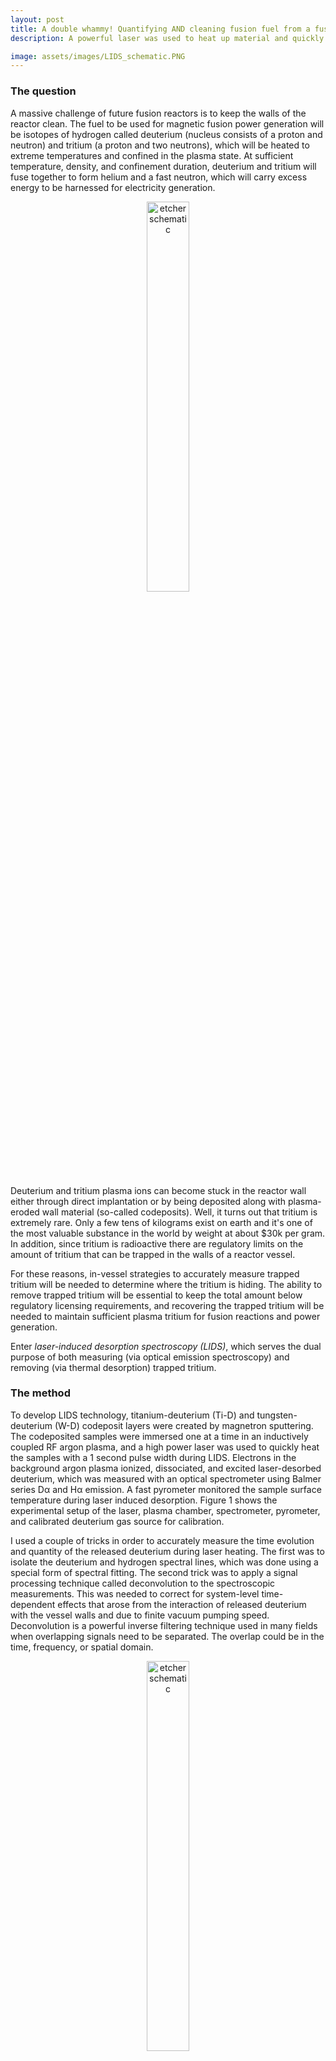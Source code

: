 ```yaml
---
layout: post
title: A double whammy! Quantifying AND cleaning fusion fuel from a fusion reactor wall.
description: A powerful laser was used to heat up material and quickly remove hydrogen fusion fuel from where it doesn't belong.  

image: assets/images/LIDS_schematic.PNG
---
```



### The question

A massive challenge of future fusion reactors is to keep the walls of the reactor clean. The fuel to be used for magnetic fusion power generation will be isotopes of hydrogen called deuterium (nucleus consists of a proton and neutron) and tritium (a proton and two neutrons), which will be heated to extreme temperatures and confined in the plasma state. At sufficient temperature, density, and confinement duration, deuterium and tritium will fuse together to form helium and a fast neutron, which will carry excess energy to be harnessed for electricity generation.

<center>
<figure>
  <img src="{{site.url}}/assets/images/fusion-basic.jpg" alt="etcher schematic" height="40%" width = "40%"/>
</figure>
</center>

Deuterium and tritium plasma ions can become stuck in the reactor wall either through direct implantation or by being deposited along with plasma-eroded wall material (so-called codeposits). Well, it turns out that tritium is extremely rare. Only a few tens of kilograms exist on earth and it's one of the most valuable substance in the world by weight at about $30k per gram. In addition, since tritium is radioactive there are regulatory limits on the amount of tritium that can be trapped in the walls of a reactor vessel.

For these reasons, in-vessel strategies to accurately measure trapped tritium will be needed to determine where the tritium is hiding. The ability to remove trapped tritium will be essential to keep the total amount below regulatory licensing requirements, and recovering the trapped tritium will be needed to maintain sufficient plasma tritium for fusion reactions and power generation.

Enter *laser-induced desorption spectroscopy (LIDS)*, which serves the dual purpose of both measuring (via optical emission spectroscopy) and removing (via thermal desorption) trapped tritium.


### The method

To develop LIDS technology, titanium-deuterium (Ti-D) and tungsten-deuterium (W-D) codeposit layers were created by magnetron sputtering. The codeposited samples were immersed one at a time in an inductively coupled RF argon plasma, and a high power laser was used to quickly heat the samples with a 1 second pulse width during LIDS. Electrons in the background argon plasma ionized, dissociated, and excited laser-desorbed deuterium, which was measured with an optical spectrometer using Balmer series Dα and Hα emission. A fast pyrometer monitored the sample surface temperature during laser induced desorption. Figure 1 shows the experimental setup of the laser, plasma chamber, spectrometer, pyrometer, and calibrated deuterium gas source for calibration.

I used a couple of tricks in order to accurately measure the time evolution and quantity of the released deuterium during laser heating. The first was to isolate the deuterium and hydrogen spectral lines, which was done using a special form of spectral fitting. The second trick was to apply a signal processing technique called deconvolution to the spectroscopic measurements. This was needed to correct for system-level time-dependent effects that arose from the interaction of released deuterium with the vessel walls and due to finite vacuum pumping speed. Deconvolution is a powerful inverse filtering technique used in many fields when overlapping signals need to be separated. The overlap could be in the time, frequency, or spatial domain.


<center>
<figure>
  <img src="{{site.url}}/assets/images/etcher_laser_schematic.PNG" alt="etcher schematic" height="40%" width = "40%"/>
  <figcaption>
  	<em>
    Figure 1 - Schematic of experimental setup for LIDS: a) fiber laser, b) spectrometer, c) pyrometer, d) RF plasma chamber with calibrated D<sub>2</sub> leak source.
   	</em>
  </figcaption>
</figure>
</center>
<p>&nbsp;</p>


### The results

The gold standard for measuring the quantity of trapped hydrogen in materials is thermal desorption spectrometry (TDS), also called temperature programmed desorption (TPD). In TDS, material is slowly heated so that the thermal energy of hydrogen exceeds the detrapping energy, and desorbed hydrogen is measured with a mass spectrometer. Figure 2 shows the result of TDS on one of the samples with no laser heating. A diffusion-reaction model was used to fit the data to determine hydrogen trapping and other parameters in the material. This same model was applied to the LIDS data with no adjustments, and agreed quite well with the deconvolved LIDS measurements as shown in Figure 3. 

TDS was performed on a sample after LIDS to check if there was any deuterium remaining in the sample after a single 1 second laser pulse with power density of 8 MW/m2. Figure 2 shows that all deuterium was removed by the laser, which is an important check in order to have confidence in the inferred retention values.

An additional verification of the quantitative accuracy of LIDS measurements is seen in Figure 4, which shows agreement between LIDS and TSD over nearly four orders of magnitude in measured areal deuterium retention. This agreement unequivocally demonstrates the viability of calibrated LIDS as a hydrogen isotope inventory measurement and removal diagnostic tool.

  
<center>
<figure>
  <img src="{{site.url}}/assets/images/WD4_TDS_sim.png" alt="TDS" height="36%" width = "36%"/>
  <figcaption>
  	<em>  
    Figure 2 - The solid black line shows thermal desorption spectrometry of a sample with no laser heating, and the dashed red line is a fit based on a diffusion-reaction model for the thermal release of deuterium. The blue line shows the linear increase of the sample temperature during TDS. The dashed black line is TDS data after laser heating, which shows that all the deuterium was released by a single 1 second laser pulse with power density of 8 MW/m<sup>2</sup>.
   	</em>
  </figcaption>
</figure>
</center>
<p>&nbsp;</p>


<center>
<figure>
  <img src="{{site.url}}/assets/images/LIDS_20181101.png" alt="LIDS" height="36%" width = "36%"/>
  <figcaption>
  	<em> 
    Figure 3 - Laser pulse (top), surface temperature (middle), and LIDS signal (bottom). The solid black line at the bottom is the deconvoluted Dα signal, and the dashed red line is the reaction-diffusion model based on TDS data and with no adjustable parameters.
   	</em>
  </figcaption>
</figure>
</center>
<p>&nbsp;</p>

 
<center>
<figure>
  <img src="{{site.url}}/assets/images/LIDS_summary.png" alt="LIDS summary" height="36%" width = "36%"/>
  <figcaption>
  	<em>  
    Figure 4 - A comparison of deuterium retention values based on LIDS and TDS shows agreement over a wide range of retention values.
   	</em>
  </figcaption>
</figure>
</center>
<p>&nbsp;</p>


### Who cares?
My development of LIDS is important because this method can provide time-resolved measurements of tritium trapped in materials of future fusion reactors. A scanning laser could potentially use LIDS technology to locate and remove trapped tritium in the reactor walls. The method can be deployed *in-situ* and without the need to remove sections of the vessel wall, bringing fusion one step closer to reality (there are many steps, unfortunately).


This work was published, selected as Editor's Pick, and highlighted on the journal's website at <a href = " {{ site.url }}/assets/publications/90.pdf ">*Review of Scientific Instruments*</a>.




